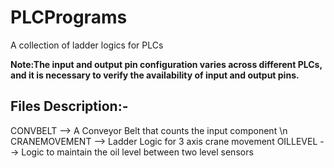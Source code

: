 # PLCPrograms
A collection of ladder logics for PLCs

**Note:The input and output pin configuration varies across different PLCs, and it is necessary to verify the availability of input and output pins.**

Files Description:-
-------------------
CONVBELT --> A Conveyor Belt that counts the input component \n
CRANEMOVEMENT --> Ladder Logic for 3 axis crane movement
OILLEVEL --> Logic to maintain the oil level between two level sensors
